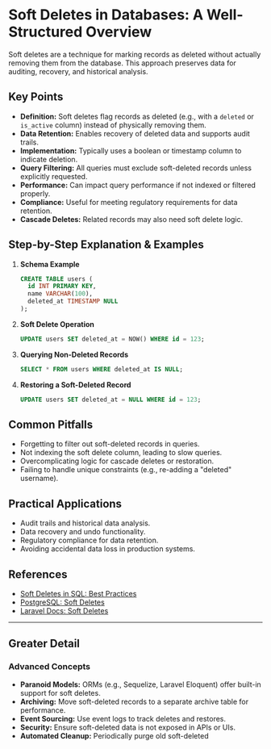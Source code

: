 # Soft Deletes in Databases: A Well-Structured Overview

Soft deletes are a technique for marking records as deleted without actually removing them from the database. This approach preserves data for auditing, recovery, and historical analysis.

## Key Points

- **Definition:** Soft deletes flag records as deleted (e.g., with a `deleted` or `is_active` column) instead of physically removing them.
- **Data Retention:** Enables recovery of deleted data and supports audit trails.
- **Implementation:** Typically uses a boolean or timestamp column to indicate deletion.
- **Query Filtering:** All queries must exclude soft-deleted records unless explicitly requested.
- **Performance:** Can impact query performance if not indexed or filtered properly.
- **Compliance:** Useful for meeting regulatory requirements for data retention.
- **Cascade Deletes:** Related records may also need soft delete logic.

## Step-by-Step Explanation & Examples

1. **Schema Example**
   ```sql
   CREATE TABLE users (
     id INT PRIMARY KEY,
     name VARCHAR(100),
     deleted_at TIMESTAMP NULL
   );
   ```

2. **Soft Delete Operation**
   ```sql
   UPDATE users SET deleted_at = NOW() WHERE id = 123;
   ```

3. **Querying Non-Deleted Records**
   ```sql
   SELECT * FROM users WHERE deleted_at IS NULL;
   ```

4. **Restoring a Soft-Deleted Record**
   ```sql
   UPDATE users SET deleted_at = NULL WHERE id = 123;
   ```

## Common Pitfalls

- Forgetting to filter out soft-deleted records in queries.
- Not indexing the soft delete column, leading to slow queries.
- Overcomplicating logic for cascade deletes or restoration.
- Failing to handle unique constraints (e.g., re-adding a \"deleted\" username).

## Practical Applications

- Audit trails and historical data analysis.
- Data recovery and undo functionality.
- Regulatory compliance for data retention.
- Avoiding accidental data loss in production systems.

## References

- [Soft Deletes in SQL: Best Practices](https://www.sqlshack.com/soft-delete-vs-hard-delete-in-sql-server/)
- [PostgreSQL: Soft Deletes](https://wiki.postgresql.org/wiki/Soft_delete)
- [Laravel Docs: Soft Deletes](https://laravel.com/docs/10.x/eloquent#soft-deleting)

---

## Greater Detail

### Advanced Concepts

- **Paranoid Models:** ORMs (e.g., Sequelize, Laravel Eloquent) offer built-in support for soft deletes.
- **Archiving:** Move soft-deleted records to a separate archive table for performance.
- **Event Sourcing:** Use event logs to track deletes and restores.
- **Security:** Ensure soft-deleted data is not exposed in APIs or UIs.
- **Automated Cleanup:** Periodically purge old soft-deleted